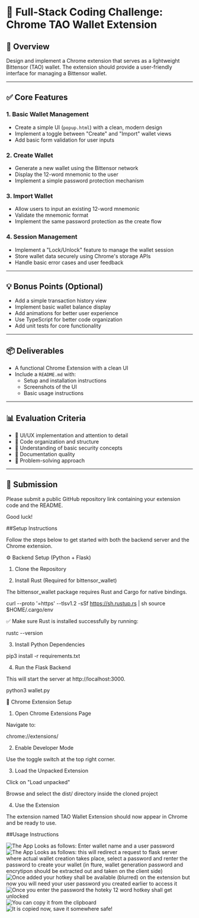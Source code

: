 # 🧪 Full-Stack Coding Challenge: Chrome TAO Wallet Extension

## 📘 Overview

Design and implement a Chrome extension that serves as a lightweight Bittensor (TAO) wallet. The extension should provide a user-friendly interface for managing a Bittensor wallet.

---

## ✅ Core Features

### 1. Basic Wallet Management
- Create a simple UI (`popup.html`) with a clean, modern design
- Implement a toggle between "Create" and "Import" wallet views
- Add basic form validation for user inputs

### 2. Create Wallet
- Generate a new wallet using the Bittensor network
- Display the 12-word mnemonic to the user
- Implement a simple password protection mechanism

### 3. Import Wallet
- Allow users to input an existing 12-word mnemonic
- Validate the mnemonic format
- Implement the same password protection as the create flow

### 4. Session Management
- Implement a "Lock/Unlock" feature to manage the wallet session
- Store wallet data securely using Chrome's storage APIs
- Handle basic error cases and user feedback

---

## 💡 Bonus Points (Optional)

- Add a simple transaction history view
- Implement basic wallet balance display
- Add animations for better user experience
- Use TypeScript for better code organization
- Add unit tests for core functionality

---

## 📦 Deliverables

- A functional Chrome Extension with a clean UI
- Include a `README.md` with:
  - Setup and installation instructions
  - Screenshots of the UI
  - Basic usage instructions

---

## 📊 Evaluation Criteria

- 🎨 UI/UX implementation and attention to detail
- 🧱 Code organization and structure
- 🧪 Understanding of basic security concepts
- 📝 Documentation quality
- 🚀 Problem-solving approach

---

## 🧳 Submission

Please submit a public GitHub repository link containing your extension code and the README.

Good luck!


##Setup Instructions

Follow the steps below to get started with both the backend server and the Chrome extension.

⚙️ Backend Setup (Python + Flask)

1. Clone the Repository

2. Install Rust (Required for bittensor_wallet)

The bittensor_wallet package requires Rust and Cargo for native bindings.

curl --proto '=https' --tlsv1.2 -sSf https://sh.rustup.rs | sh
source $HOME/.cargo/env

✅ Make sure Rust is installed successfully by running:

rustc --version

3. Install Python Dependencies

pip3 install -r requirements.txt

4. Run the Flask Backend

This will start the server at http://localhost:3000.

python3 wallet.py

🧹 Chrome Extension Setup

1. Open Chrome Extensions Page

Navigate to:

chrome://extensions/

2. Enable Developer Mode

Use the toggle switch at the top right corner.

3. Load the Unpacked Extension

Click on "Load unpacked"

Browse and select the dist/ directory inside the cloned project

4. Use the Extension

The extension named TAO Wallet Extension should now appear in Chrome and be ready to use.


##Usage Instructions


![The App Looks as follows: Enter wallet name and a user password](images/1.png)
![The App Looks as follows: this will redirect a request to flask server where actual wallet creation takes place, select a password and renter the password to create your wallet (in fture, wallet generation password and encrytipon should be extracted out and taken on the client side)](images/2.png)
![Once added your hotkey shall be available (blurred) on the extension but now you will need your user password you created earlier to access it](images/3.png)
![Once you enter the password the hoteky 12 word hotkey shall get unlocked](images/4.png)
![You can copy it from the clipboard](images/5.png)
![It is copied now, save it somewhere safe!](images/6.png)